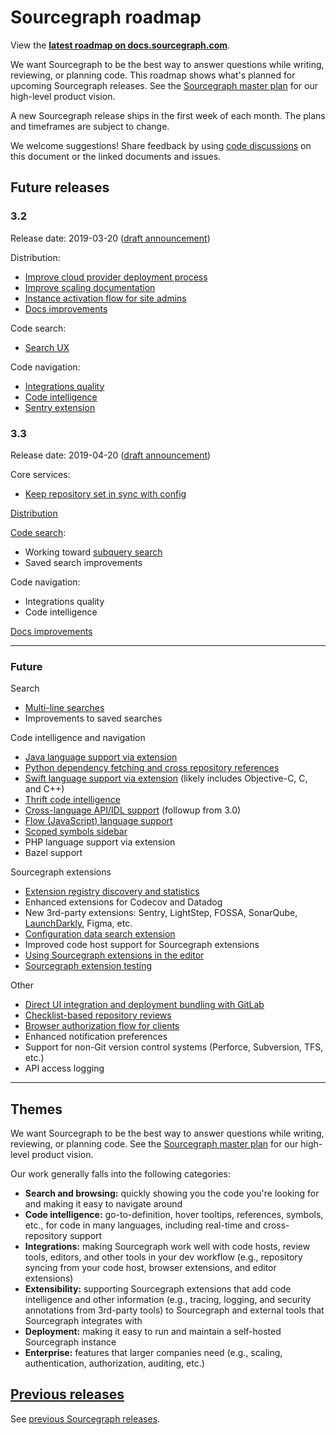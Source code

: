 # Sourcegraph roadmap

<aside class="note visible-product"><p>View the <strong><a href="https://docs.sourcegraph.com/dev/roadmap">latest roadmap on docs.sourcegraph.com</a></strong>.</p></aside>

We want Sourcegraph to be the best way to answer questions while writing, reviewing, or planning code. This roadmap shows what's planned for upcoming Sourcegraph releases. See the [Sourcegraph master plan](https://about.sourcegraph.com/plan) for our high-level product vision.

A new Sourcegraph release ships in the first week of each month. The plans and timeframes are subject to change.

We welcome suggestions! Share feedback by using [code discussions](https://about.sourcegraph.com/blog/discuss-code-and-docs-in-repositories) on this document or the linked documents and issues.

## Future releases

### 3.2

Release date: 2019-03-20 ([draft announcement](https://docs.google.com/document/d/1LA_8puMeWpnREVrCadSjkRnUyjCNrieSY9PJlcL3UwY/edit))

Distribution:

- [Improve cloud provider deployment process](https://github.com/sourcegraph/sourcegraph/issues/2068)
- [Improve scaling documentation](https://github.com/sourcegraph/sourcegraph/issues/2019)
- [Instance activation flow for site admins](https://github.com/sourcegraph/sourcegraph/issues/2069)
- [Docs improvements](https://github.com/sourcegraph/sourcegraph/issues/2023)

Code search:

- [Search UX](https://github.com/sourcegraph/sourcegraph/issues/2081)

Code navigation:

- [Integrations quality](https://github.com/sourcegraph/sourcegraph/issues/2380)
- [Code intelligence](https://github.com/sourcegraph/sourcegraph/issues/2452)
- [Sentry extension](https://github.com/sourcegraph/sourcegraph/issues/2628)

### 3.3

Release date: 2019-04-20 ([draft announcement](https://docs.google.com/document/d/19SsZ00UdA7WZFIXSCOaJVgP1Ngu7l8HgGeArT_iDbhg/edit))

Core services:

- [Keep repository set in sync with config](https://github.com/sourcegraph/sourcegraph/issues/2025)

[Distribution](https://github.com/sourcegraph/sourcegraph/issues/2809)

[Code search](https://github.com/sourcegraph/sourcegraph/issues/2740):

- Working toward [subquery search](https://github.com/sourcegraph/sourcegraph/issues/1005)
- Saved search improvements

Code navigation:

- Integrations quality
- Code intelligence

[Docs improvements](https://github.com/sourcegraph/sourcegraph/issues/2848)


---

### Future

Search

- [Multi-line searches](https://github.com/sourcegraph/sourcegraph/issues/35)
- Improvements to saved searches

Code intelligence and navigation

- [Java language support via extension](https://github.com/sourcegraph/sourcegraph/issues/1400)
- [Python dependency fetching and cross repository references](https://github.com/sourcegraph/sourcegraph/issues/1401)
- [Swift language support via extension](https://github.com/sourcegraph/sourcegraph/issues/979) (likely includes Objective-C, C, and C++)
- [Thrift code intelligence](https://github.com/sourcegraph/sourcegraph/issues/669)
- [Cross-language API/IDL support](https://github.com/sourcegraph/sourcegraph/issues/981) (followup from 3.0)
- [Flow (JavaScript) language support](https://github.com/sourcegraph/sourcegraph/issues/982)
- [Scoped symbols sidebar](https://github.com/sourcegraph/sourcegraph/issues/1967)
- PHP language support via extension
- Bazel support

Sourcegraph extensions

- [Extension registry discovery and statistics](https://github.com/sourcegraph/sourcegraph/issues/980)
- Enhanced extensions for Codecov and Datadog
- New 3rd-party extensions: Sentry, LightStep, FOSSA, SonarQube, [LaunchDarkly](https://github.com/sourcegraph/sourcegraph/issues/1249), Figma, etc.
- [Configuration data search extension](https://github.com/sourcegraph/sourcegraph/issues/670)
- Improved code host support for Sourcegraph extensions
- [Using Sourcegraph extensions in the editor](https://github.com/sourcegraph/sourcegraph/issues/978)
- [Sourcegraph extension testing](https://github.com/sourcegraph/sourcegraph/issues/733)

Other

- [Direct UI integration and deployment bundling with GitLab](https://github.com/sourcegraph/sourcegraph/issues/1000)
- [Checklist-based repository reviews](https://github.com/sourcegraph/sourcegraph/issues/1526)
- [Browser authorization flow for clients](https://github.com/sourcegraph/sourcegraph/pull/528)
- Enhanced notification preferences
- Support for non-Git version control systems (Perforce, Subversion, TFS, etc.)
- API access logging

---

## Themes

We want Sourcegraph to be the best way to answer questions while writing, reviewing, or planning code. See the [Sourcegraph master plan](https://about.sourcegraph.com/plan) for our high-level product vision.

Our work generally falls into the following categories:

- **Search and browsing:** quickly showing you the code you're looking for and making it easy to navigate around
- **Code intelligence:** go-to-definition, hover tooltips, references, symbols, etc., for code in many languages, including real-time and cross-repository support
- **Integrations:** making Sourcegraph work well with code hosts, review tools, editors, and other tools in your dev workflow (e.g., repository syncing from your code host, browser extensions, and editor extensions)
- **Extensibility:** supporting Sourcegraph extensions that add code intelligence and other information (e.g., tracing, logging, and security annotations from 3rd-party tools) to Sourcegraph and external tools that Sourcegraph integrates with
- **Deployment:** making it easy to run and maintain a self-hosted Sourcegraph instance
- **Enterprise:** features that larger companies need (e.g., scaling, authentication, authorization, auditing, etc.)

## [Previous releases](previous_releases.md)

See [previous Sourcegraph releases](previous_releases.md).


<!--

Prior art:

https://about.gitlab.com/direction
https://docs.microsoft.com/en-us/visualstudio/productinfo/vs-roadmap

-->
